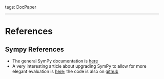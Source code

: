 tags: DocPaper

  
---

# References

## Sympy References

- The general SymPy documentation is [here][docs]
- A very interesting article about upgrading SymPy to allow for more elegant evaluation is [here][upgrade]; the code is also on [github][upgradegit]

[upgrade]:https://awstip.com/customizing-pythons-sympy-for-easy-equation-manipulation-ca30b9d0dabf
[upgradegit]:https://github.com/mathcube7/customize-sympy/blob/main/customizer.py
[docs]:https://docs.sympy.org/latest/index.html